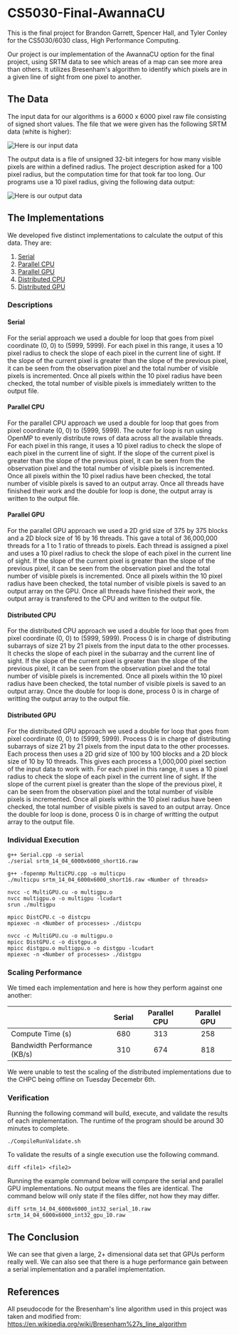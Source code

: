 # CS5030-Final-AwannaCU

This is the final project for Brandon Garrett, Spencer Hall, and Tyler Conley
for the CS5030/6030 class, High Performance Computing.

Our project is our implementation of the AwannaCU option for the final project,
using SRTM data to see which areas of a map can see more area than others. It
utilizes Bresenham's algorithm to identify which pixels are in a given line of
sight from one pixel to another. 

## The Data

The input data for our algorithms is a 6000 x 6000 pixel raw file consisting of
signed short values. The file that we were given has the following SRTM data
(white is higher):

![Here is our input data](images/input.png "Input Data")

The output data is a file of unsigned 32-bit integers for how many visible pixels
are within a defined radius. The project description asked for a 100 pixel radius,
but the computation time for that took far too long. Our programs use a 10 pixel radius,
giving the following data output:

![Here is our output data](images/output.png "Output Data")


## The Implementations

We developed five distinct implementations to calculate the output of this data.
They are:

1. [Serial](Serial.cpp)
2. [Parallel CPU](MultiCPU.cpp)
3. [Parallel GPU](MultiGPU.cu)
4. [Distributed CPU](DistCPU.c)
5. [Distributed GPU](DistGPU.c)

### Descriptions

#### Serial

For the serial approach we used a double for loop that goes from pixel coordinate (0, 0) to (5999, 5999).
For each pixel in this range, it uses a 10 pixel radius to check the slope of each pixel in the current line of sight.
If the slope of the current pixel is greater than the slope of the previous pixel, it can be seen from the observation pixel and the total number of visible pixels is incremented.
Once all pixels within the 10 pixel radius have been checked, the total number of visible pixels is immediately written to the output file.

#### Parallel CPU

For the parallel CPU approach we used a double for loop that goes from pixel coordinate (0, 0) to (5999, 5999).
The outer for loop is run using OpenMP to evenly distribute rows of data across all the available threads.
For each pixel in this range, it uses a 10 pixel radius to check the slope of each pixel in the current line of sight.
If the slope of the current pixel is greater than the slope of the previous pixel, it can be seen from the observation pixel and the total number of visible pixels is incremented.
Once all pixels within the 10 pixel radius have been checked, the total number of visible pixels is saved to an output array.
Once all threads have finished their work and the double for loop is done, the output array is written to the output file.

#### Parallel GPU

For the parallel GPU approach we used a 2D grid size of 375 by 375 blocks and a 2D block size of 16 by 16 threads.
This gave a total of 36,000,000 threads for a 1 to 1 ratio of threads to pixels.
Each thread is assigned a pixel and uses a 10 pixel radius to check the slope of each pixel in the current line of sight.
If the slope of the current pixel is greater than the slope of the previous pixel, it can be seen from the observation pixel and the total number of visible pixels is incremented.
Once all pixels within the 10 pixel radius have been checked, the total number of visible pixels is saved to an output array on the GPU.
Once all threads have finished their work, the output array is transfered to the CPU and written to the output file.

#### Distributed CPU

For the distributed CPU approach we used a double for loop that goes from pixel coordinate (0, 0) to (5999, 5999).
Process 0 is in charge of distributing subarrays of size 21 by 21 pixels from the input data to the other processes.
It checks the slope of each pixel in the subarray and the current line of sight.
If the slope of the current pixel is greater than the slope of the previous pixel, it can be seen from the observation pixel and the total number of visible pixels is incremented.
Once all pixels within the 10 pixel radius have been checked, the total number of visible pixels is saved to an output array.
Once the double for loop is done, process 0 is in charge of writting the output array to the output file.

#### Distributed GPU

For the distributed GPU approach we used a double for loop that goes from pixel coordinate (0, 0) to (5999, 5999).
Process 0 is in charge of distributing subarrays of size 21 by 21 pixels from the input data to the other processes.
Each process then uses a 2D grid size of 100 by 100 blocks and a 2D block size of 10 by 10 threads.
This gives each process a 1,000,000 pixel section of the input data to work with.
For each pixel in this range, it uses a 10 pixel radius to check the slope of each pixel in the current line of sight.
If the slope of the current pixel is greater than the slope of the previous pixel, it can be seen from the observation pixel and the total number of visible pixels is incremented.
Once all pixels within the 10 pixel radius have been checked, the total number of visible pixels is saved to an output array.
Once the double for loop is done, process 0 is in charge of writting the output array to the output file.

### Individual Execution

	g++ Serial.cpp -o serial
	./serial srtm_14_04_6000x6000_short16.raw

	g++ -fopenmp MultiCPU.cpp -o multicpu
	./multicpu srtm_14_04_6000x6000_short16.raw <Number of threads>

	nvcc -c MultiGPU.cu -o multigpu.o
	nvcc multigpu.o -o multigpu -lcudart
	srun ./multigpu

	mpicc DistCPU.c -o distcpu
	mpiexec -n <Number of processes> ./distcpu

	nvcc -c MultiGPU.cu -o multigpu.o
	mpicc DistGPU.c -o distgpu.o
	mpicc distgpu.o multigpu.o -o distgpu -lcudart
	mpiexec -n <Number of processes> ./distgpu

### Scaling Performance

We timed each implementation and here is how they perform
against one another:

|| Serial | Parallel CPU | Parallel GPU |
|:-| :----: | :----------: | :----------: |
| Compute Time (s)| 680 | 313 | 258 |
| Bandwidth Performance (KB/s) | 310 | 674 | 818 |

We were unable to test the scaling of the distributed implementations due to the CHPC being offline on Tuesday Decemebr 6th.

### Verification

Running the following command will build, execute, and validate the results of each implementation.  The runtime of the program should be around 30 minutes to complete.

	./CompileRunValidate.sh

To validate the results of a single execution use the following command.

	diff <file1> <file2>

Running the example command below will compare the serial and parallel GPU implementations.  No output means the files are identical.  The command below will only state if the files differ, not how they may differ.

	diff srtm_14_04_6000x6000_int32_serial_10.raw srtm_14_04_6000x6000_int32_gpu_10.raw

## The Conclusion

We can see that given a large, 2+ dimensional data set that GPUs perform really well.
We can also see that there is a huge performance gain between a serial implementation
and a parallel implementation.

## References

All pseudocode for the Bresenham's line algorithm used in this project was taken and modified from: https://en.wikipedia.org/wiki/Bresenham%27s_line_algorithm
